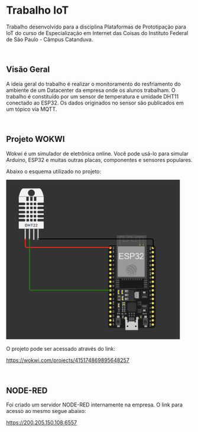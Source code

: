 # Trabalho IoT

Trabalho desenvolvido para a disciplina Plataformas de Prototipação para IoT do curso de Especialização em Internet das Coisas do Instituto Federal de São Paulo - Câmpus Catanduva.

<br>

## Visão Geral

A ideia geral do trabalho é realizar o monitoramento do resfriamento do ambiente de um Datacenter da empresa onde os alunos trabalham.
O trabalho é constituído por um sensor de temperatura e umidade DHT11 conectado ao ESP32. Os dados originados no sensor são publicados em um tópico via MQTT.

<br>

## Projeto WOKWI

Wokwi é um simulador de eletrônica online. Você pode usá-lo para simular Arduino, ESP32 e muitas outras placas, componentes e sensores populares.

Abaixo o esquema utilizado no projeto:

<img width="470" src="/Imagens/wokwi-project.png">

O projeto pode ser acessado através do link:

https://wokwi.com/projects/415174869895648257

<br>

## NODE-RED

Foi criado um servidor NODE-RED internamente na empresa. O link para acesso ao mesmo segue abaixo:

https://200.205.150.108:6557
